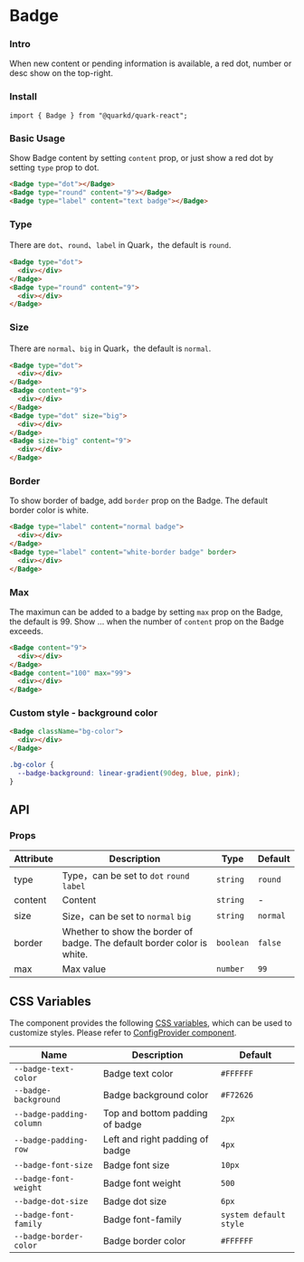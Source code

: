 # Badge

### Intro

When new content or pending information is available, a red dot, number or desc show on the top-right.

### Install

```tsx
import { Badge } from "@quarkd/quark-react";
```

### Basic Usage

Show Badge content by setting `content` prop, or just show a red dot by setting `type` prop to dot.

```html
<Badge type="dot"></Badge>
<Badge type="round" content="9"></Badge>
<Badge type="label" content="text badge"></Badge>
```

### Type

There are `dot`、`round`、`label` in Quark，the default is `round`.

```html
<Badge type="dot">
  <div></div>
</Badge>
<Badge type="round" content="9">
  <div></div>
</Badge>
```

### Size

There are `normal`、`big` in Quark，the default is `normal`.

```html
<Badge type="dot">
  <div></div>
</Badge>
<Badge content="9">
  <div></div>
</Badge>
<Badge type="dot" size="big">
  <div></div>
</Badge>
<Badge size="big" content="9">
  <div></div>
</Badge>
```

### Border

To show border of badge, add `border` prop on the Badge. The default border color is white.

```html
<Badge type="label" content="normal badge">
  <div></div>
</Badge>
<Badge type="label" content="white-border badge" border>
  <div></div>
</Badge>
```

### Max

The maximun can be added to a badge by setting `max` prop on the Badge, the default is 99. Show ... when the number of `content` prop on the Badge exceeds.

```html
<Badge content="9">
  <div></div>
</Badge>
<Badge content="100" max="99">
  <div></div>
</Badge>
```

### Custom style - background color

```html
<Badge className="bg-color">
  <div></div>
</Badge>
```

```css
.bg-color {
  --badge-background: linear-gradient(90deg, blue, pink);
}
```

## API

### Props

| Attribute | Description                                                             | Type      | Default  |
| --------- | ----------------------------------------------------------------------- | --------- | -------- |
| type      | Type，can be set to `dot` `round` `label`                               | `string`  | `round`  |
| content   | Content                                                                 | `string`  | -        |
| size      | Size，can be set to `normal` `big`                                      | `string`  | `normal` |
| border    | Whether to show the border of badge. The default border color is white. | `boolean` | `false`  |
| max       | Max value                                                               | `number`  | `99`     |

## CSS Variables

The component provides the following [CSS variables](https://developer.mozilla.org/zh-CN/docs/Web/CSS/Using_CSS_custom_properties), which can be used to customize styles. Please refer to [ConfigProvider component](#/zh-CN/guide/theme).

| Name                     | Description                     | Default                |
| ------------------------ | ------------------------------- | ---------------------- |
| `--badge-text-color`     | Badge text color                | `#FFFFFF`              |
| `--badge-background`     | Badge background color          | `#F72626`              |
| `--badge-padding-column` | Top and bottom padding of badge | `2px`                  |
| `--badge-padding-row`    | Left and right padding of badge | `4px`                  |
| `--badge-font-size`      | Badge font size                 | `10px`                 |
| `--badge-font-weight`    | Badge font weight               | `500`                  |
| `--badge-dot-size`       | Badge dot size                  | `6px`                  |
| `--badge-font-family`    | Badge font-family               | `system default style` |
| `--badge-border-color`   | Badge border color              | `#FFFFFF`              |
